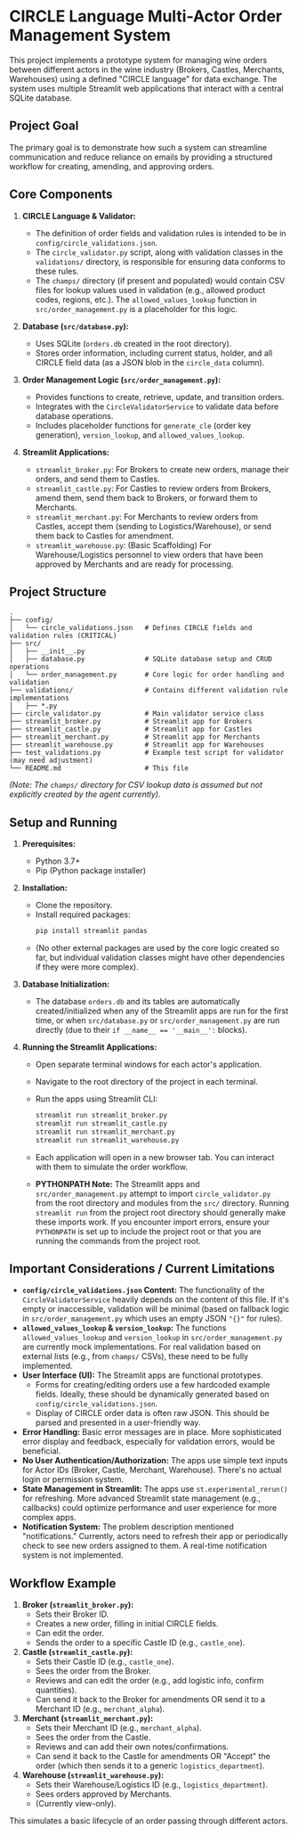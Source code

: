 # CIRCLE Language Multi-Actor Order Management System

This project implements a prototype system for managing wine orders between different actors in the wine industry (Brokers, Castles, Merchants, Warehouses) using a defined "CIRCLE language" for data exchange. The system uses multiple Streamlit web applications that interact with a central SQLite database.

## Project Goal

The primary goal is to demonstrate how such a system can streamline communication and reduce reliance on emails by providing a structured workflow for creating, amending, and approving orders.

## Core Components

1.  **CIRCLE Language & Validator:**
    *   The definition of order fields and validation rules is intended to be in `config/circle_validations.json`.
    *   The `circle_validator.py` script, along with validation classes in the `validations/` directory, is responsible for ensuring data conforms to these rules.
    *   The `champs/` directory (if present and populated) would contain CSV files for lookup values used in validation (e.g., allowed product codes, regions, etc.). The `allowed_values_lookup` function in `src/order_management.py` is a placeholder for this logic.

2.  **Database (`src/database.py`):**
    *   Uses SQLite (`orders.db` created in the root directory).
    *   Stores order information, including current status, holder, and all CIRCLE field data (as a JSON blob in the `circle_data` column).

3.  **Order Management Logic (`src/order_management.py`):**
    *   Provides functions to create, retrieve, update, and transition orders.
    *   Integrates with the `CircleValidatorService` to validate data before database operations.
    *   Includes placeholder functions for `generate_cle` (order key generation), `version_lookup`, and `allowed_values_lookup`.

4.  **Streamlit Applications:**
    *   `streamlit_broker.py`: For Brokers to create new orders, manage their orders, and send them to Castles.
    *   `streamlit_castle.py`: For Castles to review orders from Brokers, amend them, send them back to Brokers, or forward them to Merchants.
    *   `streamlit_merchant.py`: For Merchants to review orders from Castles, accept them (sending to Logistics/Warehouse), or send them back to Castles for amendment.
    *   `streamlit_warehouse.py`: (Basic Scaffolding) For Warehouse/Logistics personnel to view orders that have been approved by Merchants and are ready for processing.

## Project Structure

```
.
├── config/
│   └── circle_validations.json   # Defines CIRCLE fields and validation rules (CRITICAL)
├── src/
│   ├── __init__.py
│   ├── database.py               # SQLite database setup and CRUD operations
│   └── order_management.py       # Core logic for order handling and validation
├── validations/                  # Contains different validation rule implementations
│   ├── *.py
├── circle_validator.py           # Main validator service class
├── streamlit_broker.py           # Streamlit app for Brokers
├── streamlit_castle.py           # Streamlit app for Castles
├── streamlit_merchant.py         # Streamlit app for Merchants
├── streamlit_warehouse.py        # Streamlit app for Warehouses
├── test_validations.py           # Example test script for validator (may need adjustment)
└── README.md                     # This file
```
*(Note: The `champs/` directory for CSV lookup data is assumed but not explicitly created by the agent currently).*

## Setup and Running

1.  **Prerequisites:**
    *   Python 3.7+
    *   Pip (Python package installer)

2.  **Installation:**
    *   Clone the repository.
    *   Install required packages:
        ```bash
        pip install streamlit pandas
        ```
    *   (No other external packages are used by the core logic created so far, but individual validation classes might have other dependencies if they were more complex).

3.  **Database Initialization:**
    *   The database `orders.db` and its tables are automatically created/initialized when any of the Streamlit apps are run for the first time, or when `src/database.py` or `src/order_management.py` are run directly (due to their `if __name__ == '__main__':` blocks).

4.  **Running the Streamlit Applications:**
    *   Open separate terminal windows for each actor's application.
    *   Navigate to the root directory of the project in each terminal.
    *   Run the apps using Streamlit CLI:
        ```bash
        streamlit run streamlit_broker.py
        streamlit run streamlit_castle.py
        streamlit run streamlit_merchant.py
        streamlit run streamlit_warehouse.py
        ```
    *   Each application will open in a new browser tab. You can interact with them to simulate the order workflow.

    *   **PYTHONPATH Note:** The Streamlit apps and `src/order_management.py` attempt to import `circle_validator.py` from the root directory and modules from the `src/` directory. Running `streamlit run` from the project root directory should generally make these imports work. If you encounter import errors, ensure your `PYTHONPATH` is set up to include the project root or that you are running the commands from the project root.

## Important Considerations / Current Limitations

*   **`config/circle_validations.json` Content:** The functionality of the `CircleValidatorService` heavily depends on the content of this file. If it's empty or inaccessible, validation will be minimal (based on fallback logic in `src/order_management.py` which uses an empty JSON `"{}"` for rules).
*   **`allowed_values_lookup` & `version_lookup`:** The functions `allowed_values_lookup` and `version_lookup` in `src/order_management.py` are currently mock implementations. For real validation based on external lists (e.g., from `champs/` CSVs), these need to be fully implemented.
*   **User Interface (UI):** The Streamlit apps are functional prototypes.
    *   Forms for creating/editing orders use a few hardcoded example fields. Ideally, these should be dynamically generated based on `config/circle_validations.json`.
    *   Display of CIRCLE order data is often raw JSON. This should be parsed and presented in a user-friendly way.
*   **Error Handling:** Basic error messages are in place. More sophisticated error display and feedback, especially for validation errors, would be beneficial.
*   **No User Authentication/Authorization:** The apps use simple text inputs for Actor IDs (Broker, Castle, Merchant, Warehouse). There's no actual login or permission system.
*   **State Management in Streamlit:** The apps use `st.experimental_rerun()` for refreshing. More advanced Streamlit state management (e.g., callbacks) could optimize performance and user experience for more complex apps.
*   **Notification System:** The problem description mentioned "notifications." Currently, actors need to refresh their app or periodically check to see new orders assigned to them. A real-time notification system is not implemented.

## Workflow Example

1.  **Broker (`streamlit_broker.py`):**
    *   Sets their Broker ID.
    *   Creates a new order, filling in initial CIRCLE fields.
    *   Can edit the order.
    *   Sends the order to a specific Castle ID (e.g., `castle_one`).
2.  **Castle (`streamlit_castle.py`):**
    *   Sets their Castle ID (e.g., `castle_one`).
    *   Sees the order from the Broker.
    *   Reviews and can edit the order (e.g., add logistic info, confirm quantities).
    *   Can send it back to the Broker for amendments OR send it to a Merchant ID (e.g., `merchant_alpha`).
3.  **Merchant (`streamlit_merchant.py`):**
    *   Sets their Merchant ID (e.g., `merchant_alpha`).
    *   Sees the order from the Castle.
    *   Reviews and can add their own notes/confirmations.
    *   Can send it back to the Castle for amendments OR "Accept" the order (which then sends it to a generic `logistics_department`).
4.  **Warehouse (`streamlit_warehouse.py`):**
    *   Sets their Warehouse/Logistics ID (e.g., `logistics_department`).
    *   Sees orders approved by Merchants.
    *   (Currently view-only).

This simulates a basic lifecycle of an order passing through different actors.
